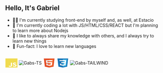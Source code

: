 ## Hello, It's Gabriel

<ul>
  <li>👨‍🎓 I'm currently studying front-end by myself and, as well, at Estacio</li> 
  <li>🦆 I'm currently coding a lot with JS/HTML/CSS/REACT but I'm planning to learn more about Nodejs</li> 
  <li>🤯 I like to always share my knowledge with others, and I always try to learn new things</li> 
  <li>🥴 Fun-fact: I love to learn new languages</li>
</ul>

  <div style="display: inline_block"><br>
  <img align="center" alt="Gabs-Js" height="30" width="40" src="https://raw.githubusercontent.com/devicons/devicon/master/icons/javascript/javascript-plain.svg">
  <img align="center" alt="Gabs-TS" height="30" width="40" src="https://upload.wikimedia.org/wikipedia/commons/4/4c/Typescript_logo_2020.svg">
  <img align="center" alt="Gabs-HTML" height="30" width="40" src="https://raw.githubusercontent.com/devicons/devicon/master/icons/html5/html5-original.svg">
  <img align="center" alt="Gabs-CSS" height="30" width="40" src="https://raw.githubusercontent.com/devicons/devicon/master/icons/css3/css3-original.svg">
  <img align="center" alt="Gabs-TAILWIND" height="30" width="40" src="https://commons.wikimedia.org/wiki/File:Tailwind_CSS_Logo.svg">
   <br>
</div>

